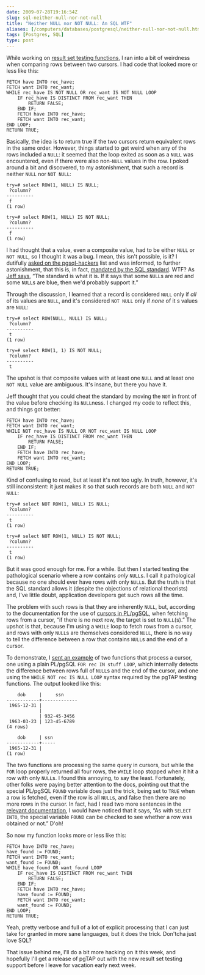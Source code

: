 ```yaml
--- 
date: 2009-07-28T19:16:54Z
slug: sql-neither-null-nor-not-null
title: "Neither NULL nor NOT NULL: An SQL WTF"
aliases: [/computers/databases/postgresql/neither-null-nor-not-null.html]
tags: [Postgres, SQL]
type: post
---
```


While working on [result set testing functions], I ran into a bit of weirdness
when comparing rows between two cursors. I had code that looked more or less
like this:

``` postgres
FETCH have INTO rec_have;
FETCH want INTO rec_want;
WHILE rec_have IS NOT NULL OR rec_want IS NOT NULL LOOP
    IF rec_have IS DISTINCT FROM rec_want THEN
        RETURN FALSE;
    END IF;
    FETCH have INTO rec_have;
    FETCH want INTO rec_want;
END LOOP;
RETURN TRUE;
```

Basically, the idea is to return true if the two cursors return equivalent rows
in the same order. However, things started to get weird when any of the rows
included a `NULL`: it seemed that the loop exited as soon as a `NULL` was
encountered, even if there were also non-`NULL` values in the row. I poked
around a bit and discovered, to my astonishment, that such a record is neither
`NULL` nor `NOT NULL`:

    try=# select ROW(1, NULL) IS NULL;
     ?column? 
    ----------
     f
    (1 row)

    try=# select ROW(1, NULL) IS NOT NULL;
     ?column? 
    ----------
     f
    (1 row)

I had thought that a value, even a composite value, had to be either `NULL` or
`NOT NULL`, so I thought it was a bug. I mean, this isn't possible, is it? I
dutifully [asked on the pgsql-hackers] list and was informed, to further
astonishment, that this is, in fact, [mandated by the SQL standard]. WTF? As
[Jeff says], “The standard is what it is. If it says that some `NULL`s are red
and some `NULL`s are blue, then we'd probably support it.”

Through the discussion, I learned that a record is considered `NULL` only if
*all* of its values are `NULL`, and it's considered `NOT NULL` only if *none* of
it s values are `NULL`:

    try=# select ROW(NULL, NULL) IS NULL;
     ?column? 
    ----------
     t
    (1 row)

    try=# select ROW(1, 1) IS NOT NULL;
     ?column? 
    ----------
     t

The upshot is that composite values with at least one `NULL` and at least one
`NOT NULL` value are ambiguous. It's insane, but there you have it.

Jeff thought that you could cheat the standard by moving the `NOT` in front of
the value before checking its `NULL`ness. I changed my code to reflect this, and
things got better:

``` postgres
FETCH have INTO rec_have;
FETCH want INTO rec_want;
WHILE NOT rec_have IS NULL OR NOT rec_want IS NULL LOOP
    IF rec_have IS DISTINCT FROM rec_want THEN
        RETURN FALSE;
    END IF;
    FETCH have INTO rec_have;
    FETCH want INTO rec_want;
END LOOP;
RETURN TRUE;
```

Kind of confusing to read, but at least it's not too ugly. In truth, however,
it's still inconsistent: it just makes it so that such records are both `NULL`
and `NOT NULL`:

    try=# select NOT ROW(1, NULL) IS NULL;
     ?column? 
    ----------
     t
    (1 row)

    try=# select NOT ROW(1, NULL) IS NOT NULL;
     ?column? 
    ----------
     t
    (1 row)

But it was good enough for me. For a while. But then I started testing the
pathological scenario where a row contains *only* `NULL`s. I call it
pathological because no one should ever have rows with only `NULL`s. But the
truth is that the SQL standard allows it (despite the objections of relational
theorists) and, I've little doubt, application developers get such rows all the
time.

The problem with such rows is that they are inherently `NULL`, but, according to
the documentation for the use of [cursors in PL/pgSQL], when fetching rows from
a cursor, “if there is no next row, the target is set to `NULL`(s).” The upshot
is that, because I'm using a `WHILE` loop to fetch rows from a cursor, and rows
with only `NULL`s are themselves considered `NULL`, there is no way to tell the
difference between a row that contains `NULL`s and the end of a cursor.

To demonstrate, I [sent an example] of two functions that process a cursor, one
using a plain PL/pgSQL `FOR rec IN stuff LOOP`, which internally detects the
difference between rows full of `NULL`s and the end of the cursor, and one using
the `WHILE NOT rec IS NULL LOOP` syntax required by the pgTAP testing functions.
The output looked like this:

        dob     |     ssn
    ------------+-------------
     1965-12-31 |
                |
                | 932-45-3456
     1963-03-23 | 123-45-6789
    (4 rows)

        dob     | ssn
    ------------+-----
     1965-12-31 |
    (1 row)

The two functions are processing the same query in cursors, but while the `FOR`
loop properly returned all four rows, the `WHILE` loop stopped when it hit a row
with only `NULL`s. I found this annoying, to say the least. Fortunately, other
folks were paying better attention to the docs, pointing out that the special
PL/pgSQL `FOUND` variable does just the trick, being set to `TRUE` when a row is
fetched, even if the row is all `NULL`s, and false then there are no more rows
in the cursor. In fact, had I read two more sentences in the [relevant
documentation], I would have noticed that it says, “As with `SELECT INTO`, the
special variable `FOUND` can be checked to see whether a row was obtained or
not.” D'oh!

So now my function looks more or less like this:

``` postgres
FETCH have INTO rec_have;
have_found := FOUND;
FETCH want INTO rec_want;
want_found := FOUND;
WHILE have_found OR want_found LOOP
    IF rec_have IS DISTINCT FROM rec_want THEN
        RETURN FALSE;
    END IF;
    FETCH have INTO rec_have;
    have_found := FOUND;
    FETCH want INTO rec_want;
    want_found := FOUND;
END LOOP;
RETURN TRUE;
```

Yeah, pretty verbose and full of a lot of explicit processing that I can just
take for granted in more sane languages, but it does the trick. Don'tcha just
love SQL?

That issue behind me, I'll do a bit more hacking on it this week, and hopefully
I'll get a release of pgTAP out with the new result set testing support before I
leave for vacation early next week.

  [result set testing functions]: /computers/databases/postgresql/results_eq.html
    "Committed: pgTAP Result Set Assertion Functions"
  [asked on the pgsql-hackers]: http://archives.postgresql.org/pgsql-hackers/2009-07/msg01518.php
  [mandated by the SQL standard]: http://archives.postgresql.org/pgsql-hackers/2009-07/msg01525.php
  [Jeff says]: http://archives.postgresql.org/pgsql-hackers/2009-07/msg01588.php
  [cursors in PL/pgSQL]: http://www.postgresql.org/docs/8.4/static/plpgsql-cursors.html
  [sent an example]: http://archives.postgresql.org/pgsql-hackers/2009-07/msg01736.php
  [relevant documentation]: http://www.postgresql.org/docs/8.3/static/plpgsql-cursors.html#AEN44324

